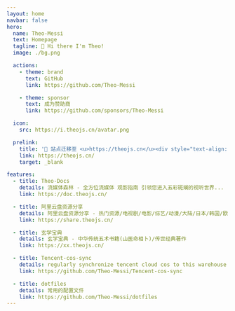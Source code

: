```yaml
---
layout: home
navbar: false
hero:
  name: Theo-Messi
  text: Homepage
  tagline: 👋 Hi there I'm Theo!
  image: ./bg.png

  actions:
    - theme: brand
      text: GitHub
      link: https://github.com/Theo-Messi

    - theme: sponsor
      text: 成为赞助商
      link: https://github.com/sponsors/Theo-Messi

  icon:
    src: https://i.theojs.cn/avatar.png

  prelink:
    title: '🎉 站点迁移至 <u>https://theojs.cn</u><div style="text-align: right; font-weight: bold;"><i class="fas fa-star" style="color: #FFD43B;"></i> Ctrl+D 快速收藏网址 </div>'
    link: https://theojs.cn/
    target: _blank

features:
  - title: Theo-Docs
    details: 流媒体森林 - 全方位流媒体 观影指南 引领您进入五彩斑斓的视听世界...
    link: https://doc.theojs.cn/

  - title: 阿里云盘资源分享
    details: 阿里云盘资源分享 - 热门资源/电视剧/电影/综艺/动漫/大陆/日本/韩国/欧美
    link: https://share.theojs.cn/

  - title: 玄学宝典
    details: 玄学宝典 - 中华传统五术书籍(山医命相卜)/传世经典著作
    link: https://xx.theojs.cn/

  - title: Tencent-cos-sync
    details: regularly synchronize tencent cloud cos to this warehouse.
    link: https://github.com/Theo-Messi/Tencent-cos-sync

  - title: dotfiles
    details: 常用的配置文件
    link: https://github.com/Theo-Messi/dotfiles
---
```


<Home />

